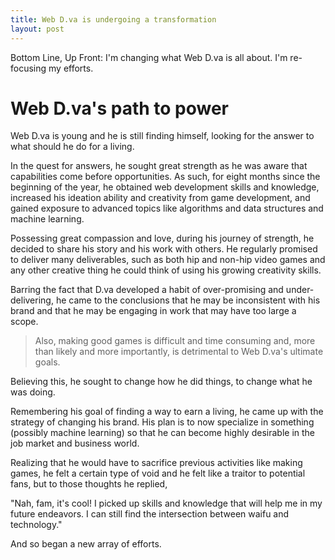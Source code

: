 ```yaml
---
title: Web D.va is undergoing a transformation
layout: post
---
```


Bottom Line, Up Front: I'm changing what Web D.va is all about. I'm re-focusing my efforts.

# Web D.va's path to power

Web D.va is young and he is still finding himself, looking for the answer to what should he do for a living.

In the quest for answers, he sought great strength as he was aware that capabilities come before opportunities. As such, for eight months since the beginning of the year, he obtained web development skills and knowledge, increased his ideation ability and creativity from game development, and gained exposure to advanced topics like algorithms and data structures and machine learning.

Possessing great compassion and love, during his journey of strength, he decided to share his story and his work with others. He regularly promised to deliver many deliverables, such as both hip and non-hip video games and any other creative thing he could think of using his growing creativity skills.

Barring the fact that D.va developed a habit of over-promising and under-delivering, he came to the conclusions that he may be inconsistent with his brand and that he may be engaging in work that may have too large a scope.

> Also, making good games is difficult and time consuming and, more than likely and more importantly, is detrimental to Web D.va's ultimate goals.

Believing this, he sought to change how he did things, to change what he was doing.

Remembering his goal of finding a way to earn a living, he came up with the strategy of changing his brand. His plan is to now specialize in something (possibly machine learning) so that he can become highly desirable in the job market and business world.

Realizing that he would have to sacrifice previous activities like making games, he felt a certain type of void and he felt like a traitor to potential fans, but to those thoughts he replied,

"Nah, fam, it's cool! I picked up skills and knowledge that will help me in my future endeavors. I can still find the intersection between waifu and technology."

And so began a new array of efforts.